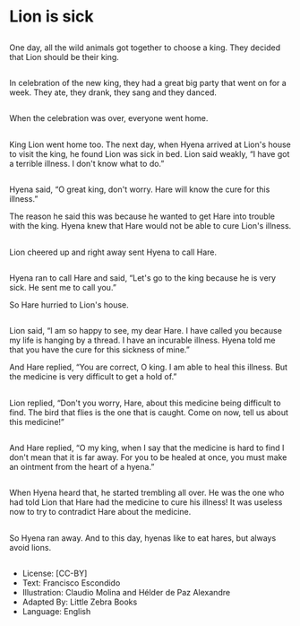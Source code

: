 # Lion is sick

##
One day, all the wild animals
got together to choose a king.
They decided that Lion should
be their king.

##
In celebration of the new king,
they had a great big party that
went on for a week. They ate,
they drank, they sang and they
danced.

##
When the celebration was over,
everyone went home.

##
King Lion went home too.
The next day, when Hyena
arrived at Lion's house to visit
the king, he found Lion was sick
in bed.
Lion said weakly, “I have got a
terrible illness. I don't know
what to do.”

##
Hyena said, “O great king, don't
worry. Hare will know the cure
for this illness.”

The reason he said this was because he wanted to get Hare
into trouble with the king. Hyena knew that Hare would not
be able to cure Lion's illness.

##
Lion cheered up and right away
sent Hyena to call Hare.

##
Hyena ran to call Hare and said,
“Let's go to the king because he
is very sick. He sent me to call
you.”

So Hare hurried to Lion's house.

##
Lion said, “I am so happy to
see, my dear Hare. I have called
you because my life is hanging
by a thread. I have an incurable
illness. Hyena told me that you
have the cure for this sickness
of mine.”

And Hare replied, “You are correct, O king. I am able to heal
this illness. But the medicine is very difficult to get a hold
of.”

##
Lion replied, “Don't you worry,
Hare, about this medicine being
difficult to find. The bird that
flies is the one that is caught.
Come on now, tell us about this
medicine!”

##
And Hare replied, “O my king,
when I say that the medicine is
hard to find I don't mean that it
is far away. For you to be healed
at once, you must make an
ointment from the heart of a
hyena.”

##
When Hyena heard that, he
started trembling all over. He
was the one who had told Lion
that Hare had the medicine to
cure his illness! It was useless
now to try to contradict Hare
about the medicine.

##
So Hyena ran away.
And to this day, hyenas like to
eat hares, but always avoid
lions.

##
* License: [CC-BY]
* Text: Francisco Escondido
* Illustration: Claudio Molina and Hélder de Paz Alexandre
* Adapted By: Little Zebra Books
* Language: English
